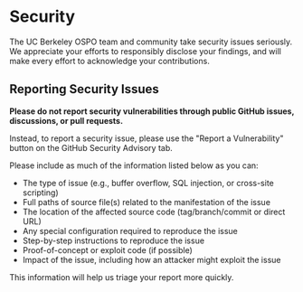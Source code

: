 # Security

The UC Berkeley OSPO team and community take security issues seriously.
We appreciate your efforts to responsibly disclose your findings,
and will make every effort to acknowledge your contributions.

## Reporting Security Issues

**Please do not report security vulnerabilities through public GitHub issues,
discussions, or pull requests.**

Instead, to report a security issue, please use the "Report a Vulnerability" button on
the GitHub Security Advisory tab.

Please include as much of the information listed below as you can:

  * The type of issue (e.g., buffer overflow, SQL injection, or cross-site scripting)
  * Full paths of source file(s) related to the manifestation of the issue
  * The location of the affected source code (tag/branch/commit or direct URL)
  * Any special configuration required to reproduce the issue
  * Step-by-step instructions to reproduce the issue
  * Proof-of-concept or exploit code (if possible)
  * Impact of the issue, including how an attacker might exploit the issue

This information will help us triage your report more quickly.
